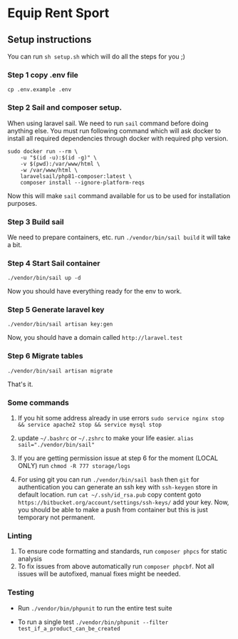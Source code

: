 # Equip Rent Sport

## Setup instructions
You can run `sh setup.sh` which will do all the steps for you ;)

### Step 1 copy .env file
`cp .env.example .env`

### Step 2 Sail and composer setup.
When using laravel sail. We need to run `sail` command before doing anything else. You must run following command which will ask docker to install all required dependencies through docker with required php version.

```shell
sudo docker run --rm \
    -u "$(id -u):$(id -g)" \
    -v $(pwd):/var/www/html \
    -w /var/www/html \
    laravelsail/php81-composer:latest \
    composer install --ignore-platform-reqs
```

Now this will make `sail` command available for us to be used for installation purposes.

### Step 3 Build sail
We need to prepare containers, etc. run `./vendor/bin/sail build` it will take a bit.

### Step 4 Start Sail container
`./vendor/bin/sail up -d`

Now you should have everything ready for the env to work.

### Step 5 Generate laravel key
`./vendor/bin/sail artisan key:gen`

Now, you should have a domain called `http://laravel.test`

### Step 6 Migrate tables
`./vendor/bin/sail artisan migrate`

That's it.

### Some commands
1. If you hit some address already in use errors `sudo service nginx stop && service apache2 stop && service mysql stop`

2. update `~/.bashrc` or `~/.zshrc` to make your life easier.
   `alias sail="./vendor/bin/sail"`

3. If you are getting permission issue at step 6 for the moment (LOCAL ONLY) run `chmod -R 777 storage/logs`

4. For using git you can run `./vendor/bin/sail bash` then `git` for authentication you can generate an ssh key with `ssh-keygen` store in default location. run `cat ~/.ssh/id_rsa.pub` copy content goto `https://bitbucket.org/account/settings/ssh-keys/` add your key. Now, you should be able to make a push from container but this is just temporary not permanent.

### Linting
1. To ensure code formatting and standards, run `composer phpcs`  for static analysis
2. To fix issues from above automatically run `composer phpcbf`. Not all issues will be autofixed, manual fixes might be needed.

### Testing

- Run `./vendor/bin/phpunit` to run the entire test suite

- To run a single test `./vendor/bin/phpunit --filter test_if_a_product_can_be_created`
